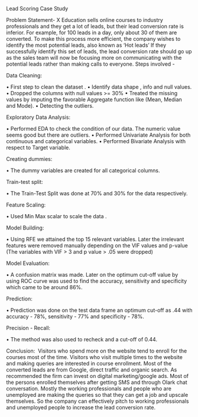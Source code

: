 Lead Scoring Case Study

Problem Statement- 
X Education sells online courses to industry professionals and they get a lot of leads, but their lead conversion rate is inferior. For example, for 100 leads in a day, only about 30 of them are converted. To make this process more efficient, the company wishes to identify the most potential leads, also known as ‘Hot leads’ If they successfully identify this set of leads, the lead conversion rate should go up as the sales team will now be focusing more on communicating with the potential leads rather than making calls to everyone.
Steps involved -

Data Cleaning: 

• First step to clean the dataset .
• Identify data shape , info and null values. 
• Dropped the columns with null values >= 30%
• Treated the missing values by imputing the favorable Aggregate function like (Mean, Median and Mode). 
• Detecting the outliers.

Exploratory Data Analysis:

• Performed EDA to check the condition of our data. The numeric value seems good but there are outliers. 
• Performed Univariate Analysis for both continuous and categorical variables. 
• Performed Bivariate Analysis with respect to Target variable.

Creating dummies:

• The dummy variables are created for all categorical columns.

Train-test split:

• The Train-Test Split was done at 70% and 30% for the data respectively.

Feature Scaling: 

• Used Min Max scalar to scale the data .

Model Building:

• Using RFE we attained the top 15 relevant variables. Later the irrelevant features were removed manually depending on the VIF values and p-value (The variables with VIF > 3 and p value > .05 were dropped)

Model Evaluation:

• A confusion matrix was made. Later on the optimum cut-off value by using ROC curve was used to find the accuracy, sensitivity and specificity which came to be around 86%. 

Prediction: 

• Prediction was done on the test data frame an optimum cut-off as .44 with accuracy - 78%, sensitivity - 77% and specificity - 78%.

Precision - Recall:

• The method was also used to recheck and a cut-off of 0.44.

Conclusion:
‌
Visitors who spend more on the website tend to enroll for the courses most of the time.
Visitors who visit multiple times to the website and making queries are interested in course enrollment.
Most of the converted leads are from Google, direct traffic and organic search. As recommended the firm can invest on digital marketing/google ads.
Most of the persons enrolled themselves after getting SMS and through Olark chat conversation.
Mostly the working professionals and people who are unemployed are making the queries so that they can get a job and upscale themselves. So the company can effectively pitch to working professionals and unemployed people to increase the lead conversion rate.

  










